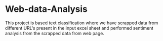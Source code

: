 # Web-data-Analysis
This project is based text classification where we have scrapped data from different URL's present in the input excel sheet and performed sentiment analysis from the scrapped data from web page. 
